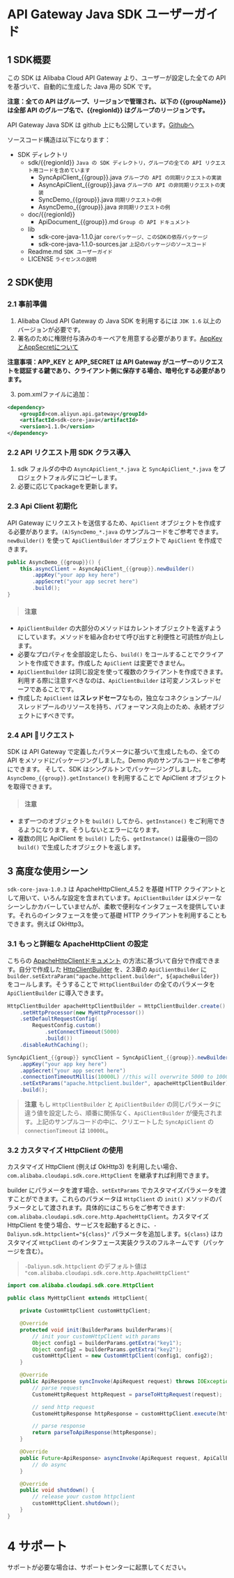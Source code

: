 # API Gateway Java SDK ユーザーガイド
## 1 SDK概要

この SDK は Alibaba Cloud API Gateway より、ユーザーが設定した全ての API を基づいて、自動的に生成した Java 用の SDK です。

**注意：全ての API はグループ、リージョンで管理され、以下の {{groupName}} は全部 API のグループ名で、{{regionId}} はグループのリージョンです。**

API Gateway Java SDK は github 上にも公開しています。[Githubへ](https://github.com/aliyun/apigateway-sdk-core)

ソースコード構造は以下になります：

* SDK ディレクトリ
	* sdk/{{regionId}}		`Java の SDK ディレクトリ，グループの全ての API リクエスト用コードを含めています`
		* SyncApiClient_{{group}}.java	`グループの API の同期リクエストの実装`
		* AsyncApiClient_{{group}}.java	`グループの API の非同期リクエストの実装`
		* SyncDemo_{{group}}.java	`同期リクエストの例`
		* AsyncDemo_{{group}}.java	`非同期リクエストの例` 	
	* doc/{{regionId}}
		* ApiDocument_{{group}}.md	`Group の API ドキュメント`
	* lib
		* sdk-core-java-1.1.0.jar `coreパッケージ、このSDKの依存パッケージ`
		* sdk-core-java-1.1.0-sources.jar		`上記のパッケージのソースコード`
	* Readme.md	`SDK ユーザーガイド`
	* LICENSE `ライセンスの説明`

## 2 SDK使用
### 2.1 事前準備

 1. Alibaba Cloud API Gateway の Java SDK を利用するには `JDK 1.6` 以上のバージョンが必要です。
 2. 署名のために権限付与済みのキーペアを用意する必要があります。[AppKeyとAppSecretについて](https://jp.alibabacloud.com/help/doc-detail/29488.htm)

 **注意事項：APP_KEY と APP_SECRET は API Gateway がユーザーのリクエストを認証する鍵であり、クライアント側に保存する場合、暗号化する必要があります。**

 3. pom.xmlファイルに追加：

```xml
<dependency>
	<groupId>com.aliyun.api.gateway</groupId>
	<artifactId>sdk-core-java</artifactId>
	<version>1.1.0</version>
</dependency>
```

### 2.2 API リクエスト用 SDK クラス導入

1. sdk フォルダの中の `AsyncApiClient_*.java` と `SyncApiClient_*.java` をプロジェクトフォルダにコピーします。
2. 必要に応じてpackageを更新します。

### 2.3 Api Client 初期化
API Gateway にリクエストを送信するため、`ApiClient` オブジェクトを作成する必要があります。`(A)SyncDemo_*.java` のサンプルコードをご参考できます。`newBuilder()` を使って `ApiClientBuilder` オブジェクトで `ApiClient` を作成できます。

```java
public AsyncDemo_{{group}}() {
    this.asyncClient = AsyncApiClient_{{group}}.newBuilder()
        .appKey("your app key here")
        .appSecret("your app secret here")
        .build();
}
```

> #### 注意 ####
- `ApiClientBuilder` の大部分のメソッドはカレントオブジェクトを返すようにしています。メソッドを組み合わせて呼び出すと利便性と可読性が向上します。
- 必要なプロパティを全部設定したら、`build()` をコールすることでクライアントを作成できます。作成した `ApiClient` は変更できません。
- `ApiClientBuilder` は同じ設定を使って複数のクライアントを作成できます。利用する際に注意すべきなのは、`ApiClientBuilder` は可変ノンスレッドセーフであることです。
- 作成した `ApiClient` は**スレッドセーフ**なもの，独立なコネクションプール/スレッドプールのリソースを持ち、パフォーマンス向上のため、永続オブジェクトにすべきです。

### 2.4 API リクエスト

SDK は API Gateway で定義したパラメータに基づいて生成したもの、全ての API をメソッドにパッケージングしました。Demo 内のサンプルコードをご参考にできます。
そして、SDK はシングルトンでパッケージングしました。`AsyncDemo_{{group}}.getInstance()` を利用することで ApiClient オブジェクトを取得できます。

> #### 注意 ####
- まず一つのオブジェクトを `build()` してから、`getInstance()` をご利用できるようになります。そうしないとエラーになります。
- 複数の同じ ApiClient を `build()` したら、`getInstance()` は最後の一回の `build()` で生成したオブジェクトを返します。

## 3 高度な使用シーン
`sdk-core-java-1.0.3` は ApacheHttpClient_4.5.2 を基礎 HTTP クライアントとして用いて、いろんな設定を含まれています。`ApiClientBuilder` はメジャーなシーンしかカバーしていませんが、柔軟で便利なインタフェースを提供しています。それらのインタフェースを使って基礎 HTTP クライアントを利用することもできます。例えば OkHttp3。

### 3.1 もっと詳細な ApacheHttpClient の設定

こちらの [ApacheHttpClientドキュメント](https://hc.apache.org/httpcomponents-client-4.5.x/tutorial/html/index.html) の方法に基づいて自分で作成できます。自分で作成した [HttpClientBuilder](http://hc.apache.org/httpcomponents-client-ga/httpclient/apidocs/org/apache/http/impl/client/HttpClientBuilder.html) を、2.3章の `ApiClientBuilder` に `builder.setExtraParam("apache.httpclient.builder", ${apacheBuilder})` をコールします。そうすることで `HttpClientBuilder` の全てのパラメータを `ApiClientBuilder` に導入できます。

```java
HttpClientBuilder apacheHttpClientBuilder = HttpClientBuilder.create()
    .setHttpProcessor(new MyHttpProcessor())
    .setDefaultRequestConfig(
        RequestConfig.custom()
            .setConnectTimeout(5000)
            .build())
    .disableAuthCaching();

SyncApiClient_{{group}} syncClient = SyncApiClient_{{group}}.newBuilder()
    .appKey("your app key here")
    .appSecret("your app secret here")
    .connectionTimeoutMillis(10000L) //this will overwrite 5000 to 10000
    .setExtParams("apache.httpclient.builder", apacheHttpClientBuilder)
    .build();
```

> **注意**
もし `HttpClientBuilder` と `ApiClientBuilder` の同じパラメータに違う値を設定したら、順番に関係なく、`ApiClientBuilder` が優先されます。上記のサンプルコードの中に、クリエートした `SyncApiClient` の `connectionTimeout` は `10000L`。

### 3.2 カスタマイズ HttpClient の使用

カスタマイズ HttpClient (例えば OkHttp3) を利用したい場合、`com.alibaba.cloudapi.sdk.core.HttpClient` を継承すれば利用できます。

builder にパラメータを渡す場合、`setExtParams` でカスタマイズパラメータを渡すことができます。これらのパラメータは `HttpClient` の `init()` メソッドのパラメータとして渡されます。具体的にはこちらをご参考できます: `com.alibaba.cloudapi.sdk.core.http.ApacheHttpClient`。カスタマイズ HttpClient を使う場合、サービスを起動するときに、`-Daliyun.sdk.httpclient="${class}"` パラメータを追加します。`${class}` はカスタマイズ `HttpClient` のインタフェース実装クラスのフルネームです（パッケージを含む）。

> `-Daliyun.sdk.httpclient` のデフォルト値は `"com.alibaba.cloudapi.sdk.core.http.ApacheHttpClient"`

```java
import com.alibaba.cloudapi.sdk.core.HttpClient

public class MyHttpClient extends HttpClient{

    private CustomHttpClient customHttpClient;

    @Override
    protected void init(BuilderParams builderParams){
        // init your customHttpClient with params
        Object config1 = builderParams.getExtra("key1");
        Object config2 = builderParams.getExtra("key2");
        customHttpClient = new CustomHttpClient(config1, config2);
    }

    @Override
    public ApiResponse syncInvoke(ApiRequest request) throws IOException{
        // parse request
        CustomeHttpRequest httpRequest = parseToHttpRequest(request);

        // send http request
        CustomeHttpResponse httpResponse = customHttpClient.execute(httpRequest);

        // parse response
        return parseToApiResponse(httpResponse);
    }

    @Override
    public Future<ApiResponse> asyncInvoke(ApiRequest request, ApiCallBack callback){
        // do async
    }

    @Override
    public void shutdown() {
        // release your custom httpclient
        customHttpClient.shutdown();
    }
}
```

# 4	サポート
サポートが必要な場合は、サポートセンターに起票してください。
